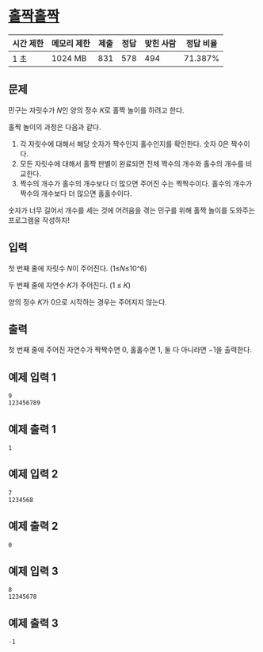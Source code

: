 # [홀짝홀짝](https://www.acmicpc.net/problem/31867)

| 시간 제한 | 메모리 제한 | 제출 | 정답 | 맞힌 사람 | 정답 비율 |
| --- | --- | --- | --- | --- | --- |
| 1 초 | 1024 MB | 831 | 578 | 494 | 71.387% |

## 문제

민구는 자릿수가 𝑁인 양의 정수 𝐾로 홀짝 놀이를 하려고 한다.

홀짝 놀이의 과정은 다음과 같다.

1. 각 자릿수에 대해서 해당 숫자가 짝수인지 홀수인지를 확인한다. 숫자 0은 짝수이다.
2. 모든 자릿수에 대해서 홀짝 판별이 완료되면 전체 짝수의 개수와 홀수의 개수를 비교한다.
3. 짝수의 개수가 홀수의 개수보다 더 많으면 주어진 수는 짝짝수이다. 홀수의 개수가 짝수의 개수보다 더 많으면 홀홀수이다.

숫자가 너무 길어서 개수를 세는 것에 어려움을 겪는 민구를 위해 홀짝 놀이를 도와주는 프로그램을 작성하자!

## 입력

첫 번째 줄에 자릿수 𝑁이 주어진다. (1≤𝑁≤10^6)

두 번째 줄에 자연수 𝐾가 주어진다. (1 ≤ 𝐾)

양의 정수 𝐾가 0으로 시작하는 경우는 주어지지 않는다.

## 출력

첫 번째 줄에 주어진 자연수가 짝짝수면 0, 홀홀수면 1, 둘 다 아니라면 −1을 출력한다.

## 예제 입력 1

```
9
123456789

```

## 예제 출력 1

```
1

```

## 예제 입력 2

```
7
1234568

```

## 예제 출력 2

```
0

```

## 예제 입력 3

```
8
12345678

```

## 예제 출력 3

```
-1
```
